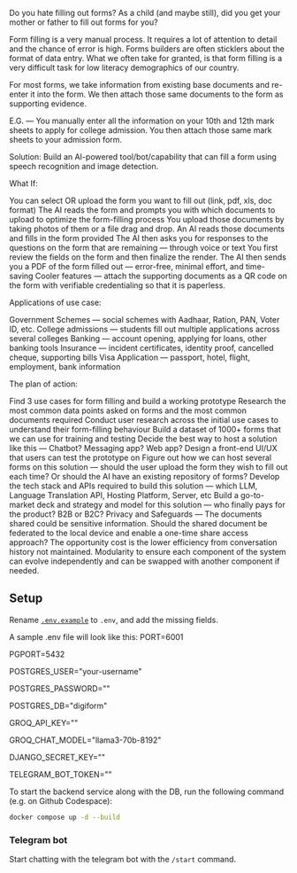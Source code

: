 Do you hate filling out forms? As a child (and maybe still), did you get your mother or father to fill out forms for you?

Form filling is a very manual process. 
It requires a lot of attention to detail and the chance of error is high. 
Forms builders are often sticklers about the format of data entry. 
What we often take for granted, is that form filling is a very difficult task for low literacy demographics of our country.

For most forms, we take information from existing base documents and re-enter it into the form. We then attach those same documents to the form as supporting evidence.

E.G. — You manually enter all the information on your 10th and 12th mark sheets to apply for college admission. You then attach those same mark sheets to your admission form.

Solution:
Build an AI-powered tool/bot/capability that can fill a form using speech recognition and image detection.

What If:

You can select OR upload the form you want to fill out (link, pdf, xls, doc format)
The AI reads the form and prompts you with which documents to upload to optimize the form-filling process
You upload those documents by taking photos of them or a file drag and drop.
An AI reads those documents and fills in the form provided
The AI then asks you for responses to the questions on the form that are remaining — through voice or text
You first review the fields on the form and then finalize the render. 
The AI then sends you a PDF of the form filled out — error-free, minimal effort, and time-saving
Cooler features — attach the supporting documents as a QR code on the form with verifiable credentialing so that it is paperless.

Applications of use case:

Government Schemes — social schemes with Aadhaar, Ration, PAN, Voter ID, etc.
College admissions — students fill out multiple applications across several colleges
Banking — account opening, applying for loans, other banking tools
Insurance — incident certificates, identity proof, cancelled cheque, supporting bills
Visa Application — passport, hotel, flight, employment, bank information

The plan of action:

Find 3 use cases for form filling and build a working prototype
Research the most common data points asked on forms and the most common documents required
Conduct user research across the initial use cases to understand their form-filling behaviour
Build a dataset of 1000+ forms that we can use for training and testing
Decide the best way to host a solution like this — Chatbot? Messaging app? Web app?
Design a front-end UI/UX that users can test the prototype on
Figure out how we can host several forms on this solution — should the user upload the form they wish to fill out each time? Or should the AI have an existing repository of forms?
Develop the tech stack and APIs required to build this solution — which LLM, Language Translation API, Hosting Platform, Server, etc
Build a go-to-market deck and strategy and model for this solution — who finally pays for the product? B2B or B2C?
Privacy and Safeguards — The documents shared could be sensitive information. Should the shared document be federated to the local device and enable a one-time share access approach? The opportunity cost is the lower efficiency from conversation history not maintained.
Modularity to ensure each component of the system can evolve independently and can be swapped with another component if needed.

## Setup

Rename [`.env.example`](.env.example) to `.env`, and add the missing fields.

A sample .env file will look like this:
PORT=6001

PGPORT=5432

POSTGRES_USER="your-username"

POSTGRES_PASSWORD="<your-password>"

POSTGRES_DB="digiform"

GROQ_API_KEY="<your-key>"

GROQ_CHAT_MODEL="llama3-70b-8192"

DJANGO_SECRET_KEY="<your-key>"

TELEGRAM_BOT_TOKEN="<your-telegram-bot-token>"


To start the backend service along with the DB, run the following command (e.g. on Github Codespace):

```bash
docker compose up -d --build
```

### Telegram bot

Start chatting with the telegram bot with the `/start` command.
